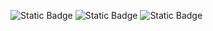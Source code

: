 ![Static Badge](https://img.shields.io/badge/license-GNU%20GPLv3-blue)
![Static Badge](https://img.shields.io/badge/language-python3-orange)
![Static Badge](https://img.shields.io/badge/platform-linux-yellow)
